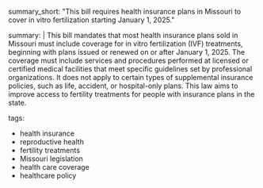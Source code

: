 summary_short: "This bill requires health insurance plans in Missouri to cover in vitro fertilization starting January 1, 2025."

summary: |
  This bill mandates that most health insurance plans sold in Missouri must include coverage for in vitro fertilization (IVF) treatments, beginning with plans issued or renewed on or after January 1, 2025. The coverage must include services and procedures performed at licensed or certified medical facilities that meet specific guidelines set by professional organizations. It does not apply to certain types of supplemental insurance policies, such as life, accident, or hospital-only plans. This law aims to improve access to fertility treatments for people with insurance plans in the state.

tags:
  - health insurance
  - reproductive health
  - fertility treatments
  - Missouri legislation
  - health care coverage
  - healthcare policy
